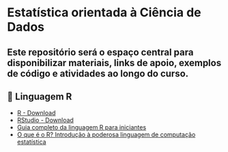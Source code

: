 # Estatística orientada à Ciência de Dados
Este repositório será o espaço central para disponibilizar materiais, links de apoio, exemplos de código e atividades ao longo do curso.  
---

## 🔗 Linguagem R
- [R - Download](https://www.r-project.org)
- [RStudio - Download](https://posit.co/download/rstudio-desktop)
- [Guia completo da linguagem R para iniciantes](https://www.alura.com.br/artigos/linguagem-r?srsltid=AfmBOorv832J6XM0h_crJQFQSUmXI5nW6cDRv0EFMYJ3j_4eZFpsrV4j)
- [O que é o R? Introdução à poderosa linguagem de computação estatística](https://www.datacamp.com/pt/blog/all-about-r)
